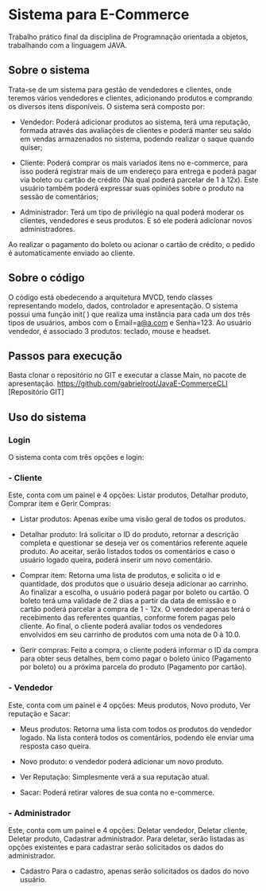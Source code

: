 # Sistema para E-Commerce

Trabalho prático final da disciplina de Programnação orientada a objetos, trabalhando com a linguagem JAVA.

## Sobre o sistema

Trata-se de um sistema para gestão de vendedores e clientes, onde teremos vários vendedores e clientes, adicionando produtos e comprando os diversos itens disponíveis. O sistema será composto por:

- Vendedor: Poderá adicionar produtos ao sistema, terá uma reputação, formada através das avaliações de clientes e poderá manter seu saldo em vendas armazenados no sistema, podendo realizar o saque quando quiser;

- Cliente: Poderá comprar os mais variados itens no e-commerce, para isso poderá registrar mais de um endereço para entrega e poderá pagar via boleto ou cartão de crédito (Na qual poderá parcelar de 1 à 12x). Este usuário também poderá expressar suas opiniões sobre o produto na sessão de comentários;

- Administrador: Terá um tipo de privilégio na qual poderá moderar os clientes, vendedores e seus produtos. E só ele poderá adicionar novos administradores.

Ao realizar o pagamento do boleto ou acionar o cartão de crédito, o pedido é automaticamente enviado ao cliente.
 
## Sobre o código

O código está obedecendo a arquitetura MVCD, tendo classes representando modelo, dados, controlador e apresentação.
O sistema possui uma função init( ) que realiza uma instância para cada um dos três tipos de usuários, ambos com o Email=a@a.com e Senha=123. Ao usuário vendedor, é associado 3 produtos: teclado, mouse e headset.

## Passos para execução

Basta clonar o repositório no GIT e executar a classe Main, no pacote de apresentação.
https://github.com/gabrielroot/JavaE-CommerceCLI
[Repositório GIT]




## Uso do sistema
### Login
O sistema conta com três opções e login:
### - Cliente
Este, conta com um painel e 4 opções: Listar produtos, Detalhar produto, Comprar item e Gerir Compras:

  - Listar produtos: Apenas exibe uma visão geral de todos os produtos.

  - Detalhar produto: Irá solicitar o ID do produto, retornar a descrição completa e questionar se deseja ver os comentários referente aquele produto. Ao aceitar, serão  listados todos os comentários e caso o usuário logado queira, poderá inserir um novo comentário.

  - Comprar item: Retorna uma lista de produtos, e solicita  o id e quantidade, dos produtos que o usuário deseja adicionar ao carrinho. Ao finalizar a escolha, o usuário poderá pagar por boleto ou cartão. O boleto terá uma validade de 2 dias a partir da data de emissão e o cartão poderá parcelar a compra de 1 - 12x. O vendedor apenas terá o recebimento das referentes quantias, conforme forem pagas pelo cliente. Ao final, o cliente poderá avaliar todos os vendedores envolvidos em seu carrinho de produtos com uma nota de 0 à 10.0.

  - Gerir compras: Feito a compra, o cliente poderá informar o ID da compra para obter seus detalhes, bem como pagar o boleto único (Pagamento por boleto) ou a próxima parcela do produto (Pagamento por cartão).

### - Vendedor
Este, conta com um painel e 4 opções: Meus produtos, Novo produto, Ver reputação e Sacar:

  - Meus produtos: Retorna uma lista com todos os produtos do vendedor logado. Na lista conterá todos os comentários, podendo ele enviar uma resposta caso queira.

  - Novo produto: o vendedor poderá adicionar um novo produto.

  - Ver Reputação: Simplesmente verá a sua reputação atual.

  - Sacar: Poderá retirar valores de sua conta no e-commerce.

### - Administrador
Este, conta com um painel e 4 opções: Deletar vendedor, Deletar cliente, Deletar produto, Cadastrar administrador. Para deletar, serão listadas as opções existentes e para cadastrar serão solicitados os dados do administrador.

- Cadastro
Para o cadastro, apenas serão solicitados os dados do novo usuário.
